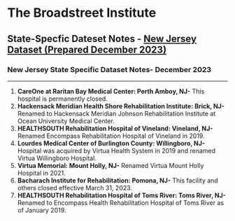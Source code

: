 # The Broadstreet Institute

## State-Specfic Dateset Notes - [New Jersey Dataset (Prepared December 2023)](https://github.com/BroadStreet-Health/Community-Health-Needs-Assessments)

### New Jersey State Specific Dataset Notes- December 2023

---

1. <strong> CareOne at Raritan Bay Medical Center: Perth Amboy, NJ-</strong> This hospital is permanently closed.
1. <strong> Hackensack Meridian Health Shore Rehabilitation Institute: Brick, NJ-</strong> Renamed to Hackensack Meridian Johnson Rehabilitation Institute at Ocean University Medical Center.
1. <strong> HEALTHSOUTH Rehabilitation Hospital of Vineland: Vineland, NJ-</strong> Renamed Encompass Rehabilitation Hospital of Vineland in 2019.
1. <strong> Lourdes Medical Center of Burlington County: Willingboro, NJ-</strong> Hospital was acquired by Virtua Health System in 2019 and renamed Virtua Willingboro Hospital.
1. <strong> Virtua Memorial: Mount Holly, NJ-</strong> Renamed Virtua Mount Holly Hospital in 2021.
1. <strong> Bacharach Institute for Rehabilitation: Pomona, NJ-</strong> This facility and others closed effective March 31, 2023.
1. <strong> HEALTHSOUTH Rehabilitation Hospital of Toms River: Toms River, NJ-</strong> Renamed to Encompass Health Rehabilitation Hospital of Toms River as of January 2019.
